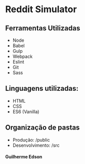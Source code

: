 # Reddit Simulator

## Ferramentas Utilizadas
- Node
- Babel
- Gulp
- Webpack
- Eslint
- Git
- Sass

## Linguagens utilizadas:
- HTML
- CSS
- ES6 (Vanilla)

## Organização de pastas
- Produção: /public
- Desenvolvimento: /src

#### Guilherme Edson
